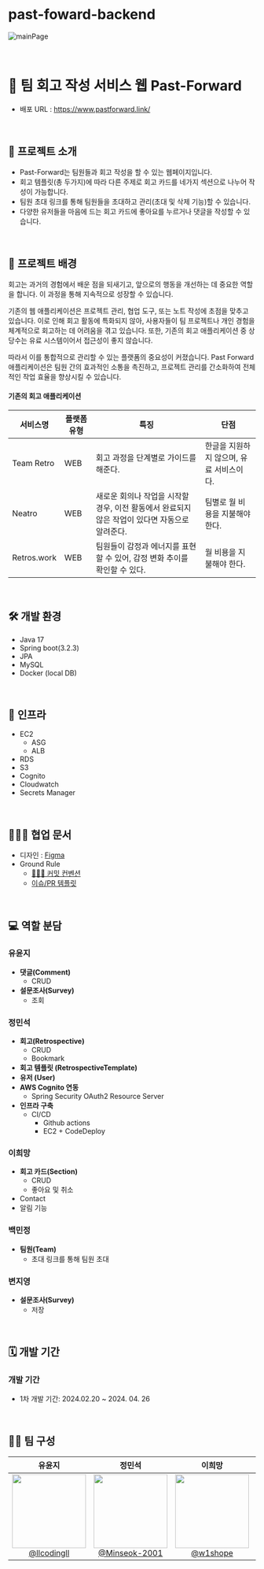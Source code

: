 # past-foward-backend


![mainPage](https://github.com/donga-it-club/past-forward-frontend/assets/138123134/b19cc815-677f-42e8-ab35-f7acfa4bf988)

<br>

# 📖 팀 회고 작성 서비스 웹 Past-Forward

- 배포 URL : https://www.pastforward.link/

<br>

## 📝 프로젝트 소개

- Past-Forward는 팀원들과 회고 작성을 할 수 있는 웹페이지입니다.
- 회고 템플릿(총 두가지)에 따라 다른 주제로 회고 카드를 네가지 섹션으로 나누어 작성이 가능합니다.
- 팀원 초대 링크를 통해 팀원들을 초대하고 관리(초대 및 삭제 기능)할 수 있습니다.
- 다양한 유저들을 마음에 드는 회고 카드에 좋아요를 누르거나 댓글을 작성할 수 있습니다.

<br>

## 🌁 프로젝트 배경
회고는 과거의 경험에서 배운 점을 되새기고, 앞으로의 행동을 개선하는 데 중요한 역할을 합니다. 이 과정을 통해 지속적으로 성장할 수 있습니다.

기존의 웹 애플리케이션은 프로젝트 관리, 협업 도구, 또는 노트 작성에 초점을 맞추고 있습니다. 이로 인해 회고 활동에 특화되지 않아, 사용자들이 팀 프로젝트나 개인 경험을 체계적으로 회고하는 데 어려움을 겪고 있습니다. 
또한, 기존의 회고 애플리케이션 중 상당수는 유료 시스템이어서 접근성이 좋지 않습니다.

따라서 이를 통합적으로 관리할 수 있는 플랫폼의 중요성이 커졌습니다. 
Past Forward 애플리케이션은 팀원 간의 효과적인 소통을 촉진하고, 프로젝트 관리를 간소화하여 전체적인 작업 효율을 향상시킬 수 있습니다.

#### 기존의 회고 애플리케이션
|서비스명|플랫폼 유형|특징|단점|
|---|---|---|---|
|Team Retro|WEB|회고 과정을 단계별로 가이드를 해준다.|한글을 지원하지 않으며, 유료 서비스이다.|
|Neatro|WEB|새로운 회의나 작업을 시작할 경우, 이전 활동에서 완료되지 않은 작업이 있다면 자동으로 알려준다.|팀별로 월 비용을 지불해야 한다.|
|Retros.work|WEB|팀원들이 감정과 에너지를 표현할 수 있어, 감정 변화 추이를 확인할 수 있다.|월 비용을 지불해야 한다.|

<br>

## 🛠️ 개발 환경

- Java 17
- Spring boot(3.2.3)
- JPA
- MySQL
- Docker (local DB)

<br>

## 🚀 인프라

- EC2
  - ASG
  - ALB
- RDS
- S3
- Cognito
- Cloudwatch
- Secrets Manager

<br>

## 🧑🏻‍💻 협업 문서

- 디자인 : [Figma](https://www.figma.com/file/zJaBNvTvLlG0d9h5TILICj/Past-Forward-Web-Site?type=design&node-id=1157%3A6652&mode=design&t=eI1Pvgp8EpiHQgEA-1)
- Ground Rule
  - [👩🏻‍💻 커밋 컨벤션](https://seed-spike-d61.notion.site/350f6f3f1edc4300922cf71f6b626756?pvs=25)
  - [이슈/PR 템플릿](https://www.notion.so/ISSUE-PR-996b39eb2c0244c498886f0946692156?pvs=4)

<br>

## 💻 역할 분담

### 유윤지

- **댓글(Comment)**
  - CRUD
- **설문조사(Survey)**
  - 조회

### 정민석

- **회고(Retrospective)**
  - CRUD
  - Bookmark
- **회고 템플릿 (RetrospectiveTemplate)**
- **유저 (User)**
- **AWS Cognito 연동**
  - Spring Security OAuth2 Resource Server
- **인프라 구축**
  - CI/CD
    - Github actions
    - EC2 + CodeDeploy

### 이희망
- **회고 카드(Section)**
  - CRUD
  - 좋아요 및 취소
- Contact
- 알림 기능

### 백민정

- **팀원(Team)**
  - 초대 링크를 통해 팀원 초대

### 변지영
- **설문조사(Survey)**
  - 저장

<br>

## 🗓️ 개발 기간

### 개발 기간

- 1차 개발 기간: 2024.02.20 ~ 2024. 04. 26

<br>


## 🙋‍♂️ 팀 구성

<div align="center">

|                                                                **유윤지**                                                                 |                                                                  **정민석**                                                                  |                                                             **이희망**                                                              |                                                              **백민정**                                                               |                                                             **변지영**                                                              |
| :---------------------------------------------------------------------------------------------------------------------------------------: | :------------------------------------------------------------------------------------------------------------------------------------------: | :---------------------------------------------------------------------------------------------------------------------------------: | :-----------------------------------------------------------------------------------------------------------------------------------: | :---------------------------------------------------------------------------------------------------------------------------------: |
| [<img src="https://avatars.githubusercontent.com/u/105447233?v=4" height=150 width=150> <br/> @llcodingll](https://github.com/llcodingll) | [<img src="https://avatars.githubusercontent.com/u/90817465?v=4" height=150 width=150> <br/> @Minseok-2001](https://github.com/Minseok-2001) | [<img src="https://avatars.githubusercontent.com/u/122812652?v=4" height=150 width=150> <br/> @w1shope](https://github.com/w1shope) | [<img src="https://avatars.githubusercontent.com/u/110668121?v=4" height=150 width=150> <br/> @yangheeb](https://github.com/yangheeb) | [<img src="https://avatars.githubusercontent.com/u/156206916?v=4" height=150 width=150> <br/> @zzero-o](https://github.com/zzero-o) |

</div>
<br>
